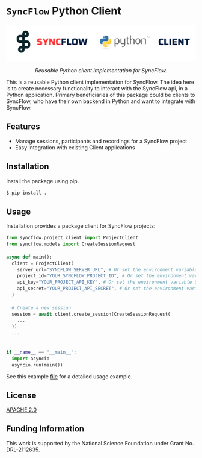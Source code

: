 # `SyncFlow` Python Client

<p align="center">
  <a href="https://github.com/oele-isis-vanderbilt/syncflow-python-client.git"><img src="./images/syncflow-python-client.png" alt="syncflow-node-client"></a>
</p>
<p align="center">
    <em>Reusable Python client implementation for SyncFlow.</em>
</p>


This is a reusable Python client implementation for SyncFlow. The idea here is to create necessary functionality to interact with the SyncFlow api, in a Python application. Primary beneficiaries of this package could be clients to SyncFlow, who have their own backend in Python and want to integrate with SyncFlow.

## Features
- Manage sessions, participants and recordings for a SyncFlow project
- Easy integration with existing Client applications

## Installation
Install the package using pip.

```sh
$ pip install .
```

## Usage
Installation provides a package client for SyncFlow projects:

```python
from syncflow.project_client import ProjectClient
from syncflow.models import CreateSessionRequest

async def main():
  client = ProjectClient(
    server_url="SYNCFLOW_SERVER_URL", # Or set the environment variable SYNCFLOW_SERVER_URL
    project_id="YOUR_SYNCFLOW_PROJECT_ID", # Or set the environment variable SYNCFLOW_PROJECT_ID
    api_key="YOUR_PROJECT_API_KEY", # Or set the environment variable SYNCFLOW_API_KEY
    api_secret="YOUR_PROJECT_API_SECRET", # Or set the environment variable SYNCFLOW_API_SECRET
  )

  # Create a new session
  session = await client.create_session(CreateSessionRequest(
    ...
  ))
  ...


if __name__ == "__main__":
  import asyncio
  asyncio.run(main())
```

See this example [file](./examples/main.py) for a detailed usage example.

## License
[APACHE 2.0](./LICENSE)

## Funding Information
This work is supported by the National Science Foundation under Grant No. DRL-2112635.
